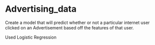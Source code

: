 # Advertising_data
Create a model that will predict whether or not a particular internet user clicked on an Advertisement based off the features of that user.

Used Logistic Regression
